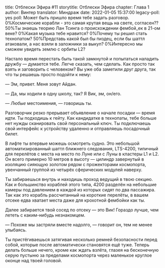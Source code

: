 title: Отблески Эфира #11
storytitle: Отблески Эфира
chapter: Глава 1
author: Винтер
translator: Миндраж
date: 2022-01-05 15:37:00
legacy-poll: yes
poll: Может быть пришло время тебе задать разговор.
      0%Космические корабли - это самая крутая вещь на свете, согласен??
      50%Ты знаешь теорию Лан Тсинга о происхождении фембой_ек в 21-ом веке?
      0%Какая музыка тебе нравится?
      0%Почему ты решил стать технопатом?
      50%Представь какой был бы пиздец, если бы шаттл атаковали, а нас взяли в заложники за выкуп?
      0%Интересно мы сможем увидеть землю с орбиты L2?

Настало время перестать быть такой замкнутой и попытаться наладить дружбу — думается тебе. Легче сказать, чем сделать. Как просто так взять и заговорить с человеком? Вы уже оба заметили друг друга, так что ты решаешь просто подойти к нему:   

— Эм, привет. Меня зовут Айдан.

— Да, мы ходили в одну школу, так? Я Вик, эм, он/его. 

— *Любые* местоимения, — говоришь ты.   

Разговорчик резко прерывает объявление о начале посадки — время идти. Ты подходишь к гейту. Как кандидатке в технопаты, тебе больше нет нужды сканировать свой персональный ключ. Ты подключаешь свой интерфейс к устройству удаленно и отправляешь посадочный билет.

В лифте ты впервые можешь осмотреть судно. Это небольшой автоматизированный шаттл ближнего следования, LTS-4200, типичный для перелётов с места на место по Луне или с Луны в кластеры L1 и L2. Он всего примерно 10 метров в высоту — цилиндр завернутый в изоляцию сияющую золотом рядом с прожекторами космопорта, увенчанный группой из четырёх сферических модулей наверху.

Ты забираешься внутрь и находишь проход ведущий в твою секцию. Как и большинство кораблей этого типа, 4200 разделён на небольшие камеры под давлением в каждой из которых сидят по два пассажира. Так как это корабль рассчитанный на короткие перелёты, в вашем отсеке едва хватает места даже для крохотной фембойки как ты.

Далее забирается твой сосед по отсеку — это Вик! Гораздо лучше, чем лететь с каким-нибудь незнакомцем.

— Похоже мы застряли вместе надолго, — говорит он, тем не менее улыбаясь.

Ты пристёгиваешься затягивая несколько ремней безопасности перед собой, которые после автоматически становятся ещё туже. Теперь делать больше нечего, кроме как ждать взлёта, глазея на бесконечную серую пустыню за пределами космопорта через  маленькое круглое оконце над твоей головой.
